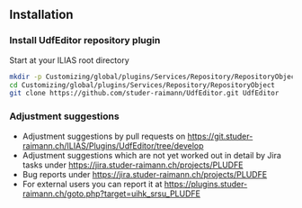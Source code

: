 ## Installation

### Install UdfEditor repository plugin
Start at your ILIAS root directory 
```bash
mkdir -p Customizing/global/plugins/Services/Repository/RepositoryObject
cd Customizing/global/plugins/Services/Repository/RepositoryObject
git clone https://github.com/studer-raimann/UdfEditor.git UdfEditor
```

### Adjustment suggestions
* Adjustment suggestions by pull requests on https://git.studer-raimann.ch/ILIAS/Plugins/UdfEditor/tree/develop
* Adjustment suggestions which are not yet worked out in detail by Jira tasks under https://jira.studer-raimann.ch/projects/PLUDFE
* Bug reports under https://jira.studer-raimann.ch/projects/PLUDFE
* For external users you can report it at https://plugins.studer-raimann.ch/goto.php?target=uihk_srsu_PLUDFE
